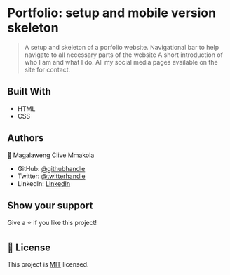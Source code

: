 # Portfolio: setup and mobile version skeleton

> A setup and skeleton of a porfolio website.
> Navigational bar to help navigate to all necessary parts of the website
> A short introduction of who I am and what I do.
> All my social media pages available on the site for contact.

## Built With

- HTML
- CSS

## Authors

👤 Magalaweng Clive Mmakola

- GitHub: [@githubhandle](https://github.com/MmakolaMC)
- Twitter: [@twitterhandle](https://twitter.com/CliveMmakola)
- LinkedIn: [LinkedIn](https://linkedin.com/in/magalaweng-mmakola-804152203)

## Show your support

Give a ⭐️ if you like this project!


## 📝 License

This project is [MIT](./MIT.md) licensed.
